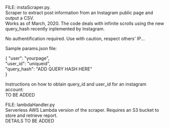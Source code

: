 FILE: instaScraper.py.  
Scraper to extract post information from an Instagram public page and output a CSV.  
Works as of March, 2020. The code deals with infinite scrolls using the new query_hash recently inplemented by Instagram. 

No authentification required. Use with caution, respect others' IP...

Sample params.json file:  

{
    "user": "yourpage",  
    "user_id": "uniqueid",  
    "query_hash": "ADD QUERY HASH HERE"  
}  

Instructions on how to obtain query_id and user_id for an instagram account:  
TO BE ADDED


FILE: lambdaHandler.py  
Serverless AWS Lambda version of the scraper. Requires an S3 bucket to store and retrieve report.  
DETAILS TO BE ADDED  

